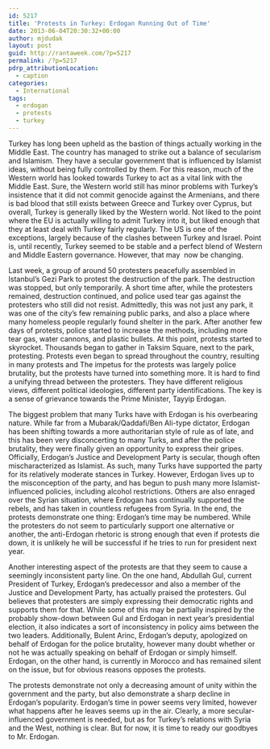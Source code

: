 ```yaml
---
id: 5217
title: 'Protests in Turkey: Erdogan Running Out of Time'
date: 2013-06-04T20:30:32+00:00
author: mjdudak
layout: post
guid: http://rantaweek.com/?p=5217
permalink: /?p=5217
pdrp_attributionLocation:
  - caption
categories:
  - International
tags:
  - erdogan
  - protests
  - turkey
---
```

Turkey has long been upheld as the bastion of things actually working in the Middle East. The country has managed to strike out a balance of secularism and Islamism. They have a secular government that is influenced by Islamist ideas, without being fully controlled by them. For this reason, much of the Western world has looked towards Turkey to act as a vital link with the Middle East. Sure, the Western world still has minor problems with Turkey&#8217;s insistence that it did not commit genocide against the Armenians, and there is bad blood that still exists between Greece and Turkey over Cyprus, but overall, Turkey is generally liked by the Western world. Not liked to the point where the EU is actually willing to admit Turkey into it, but liked enough that they at least deal with Turkey fairly regularly. The US is one of the exceptions, largely because of the clashes between Turkey and Israel. Point is, until recently, Turkey seemed to be stable and a perfect blend of Western and Middle Eastern governance. However, that may  now be changing.

Last week, a group of around 50 protesters peacefully assembled in Istanbul&#8217;s Gezi Park to protest the destruction of the park. The destruction was stopped, but only temporarily. A short time after, while the protesters remained, destruction continued, and police used tear gas against the protesters who still did not resist. Admittedly, this was not just any park, it was one of the city&#8217;s few remaining public parks, and also a place where many homeless people regularly found shelter in the park. After another few days of protests, police started to increase the methods, including more tear gas, water cannons, and plastic bullets. At this point, protests started to skyrocket. Thousands began to gather in Taksim Square, next to the park, protesting. Protests even began to spread throughout the country, resulting in many protests and The impetus for the protests was largely police brutality, but the protests have turned into something more. It is hard to find a unifying thread between the protesters. They have different religious views, different political ideologies, different party identifications. The key is a sense of grievance towards the Prime Minister, Tayyip Erdogan.

The biggest problem that many Turks have with Erdogan is his overbearing nature. While far from a Mubarak/Qaddafi/Ben Ali-type dictator, Erdogan has been shifting towards a more authoritarian style of rule as of late, and this has been very disconcerting to many Turks, and after the police brutality, they were finally given an opportunity to express their gripes. Officially, Erdogan&#8217;s Justice and Development Party is secular, though often mischaracterized as Islamist. As such, many Turks have supported the party for its relatively moderate stances in Turkey. However, Erdogan lives up to the misconception of the party, and has begun to push many more Islamist-influenced policies, including alcohol restrictions. Others are also enraged over the Syrian situation, where Erdogan has continually supported the rebels, and has taken in countless refugees from Syria. In the end, the protests demonstrate one thing: Erdogan&#8217;s time may be numbered. While the protesters do not seem to particularly support one alternative or another, the anti-Erdogan rhetoric is strong enough that even if protests die down, it is unlikely he will be successful if he tries to run for president next year.

Another interesting aspect of the protests are that they seem to cause a seemingly inconsistent party line. On the one hand, Abdullah Gul, current President of Turkey, Erdogan&#8217;s predecessor and also a member of the Justice and Development Party, has actually praised the protesters. Gul believes that protesters are simply expressing their democratic rights and supports them for that. While some of this may be partially inspired by the probably show-down between Gul and Erdogan in next year&#8217;s presidential election, it also indicates a sort of inconsistency in policy aims between the two leaders. Additionally, Bulent Arinc, Erdogan&#8217;s deputy, apologized on behalf of Erdogan for the police brutality, however many doubt whether or not he was actually speaking on behalf of Erdogan or simply himself. Erdogan, on the other hand, is currently in Morocco and has remained silent on the issue, but for obvious reasons opposes the protests.

The protests demonstrate not only a decreasing amount of unity within the government and the party, but also demonstrate a sharp decline in Erdogan&#8217;s popularity. Erdogan&#8217;s time in power seems very limited, however what happens after he leaves seems up in the air. Clearly, a more secular-influenced government is needed, but as for Turkey&#8217;s relations with Syria and the West, nothing is clear. But for now, it is time to ready our goodbyes to Mr. Erdogan.